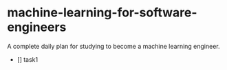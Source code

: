 # machine-learning-for-software-engineers
A complete daily plan for studying to become a machine learning engineer.

- [] task1

